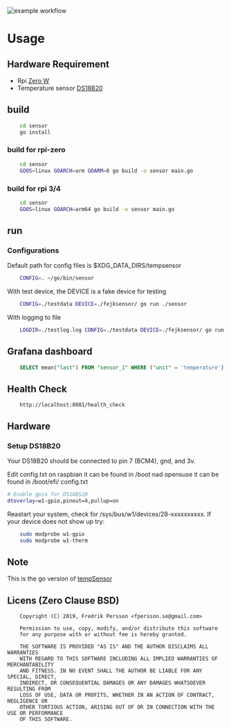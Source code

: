 ![example workflow](https://github.com/fpersson/gosensor/actions/workflows/go.yml/badge.svg)

# Usage

## Hardware Requirement

* Rpi [Zero W](https://www.electrokit.com/produkt/raspberry-pi-zero-w-board/)
* Temperature sensor [DS18B20](https://www.kjell.com/se/produkter/el-verktyg/utvecklingskit/arduino/tillbehor/temperatursensor-med-kabel-for-arduino-p87081)

## build
```bash
    cd sensor
    go install
```

### build for rpi-zero
```bash
    cd sensor
    GOOS=linux GOARCH=arm GOARM=6 go build -o sensor main.go
```

### build for rpi 3/4
```bash
    cd sensor
    GOOS=linux GOARCH=arm64 go build -o sensor main.go
```

## run

### Configurations
Default path for config files is $XDG_DATA_DIRS/tempsensor

```bash
    CONFIG=. ~/go/bin/sensor
```

With test device, the DEVICE is a fake device for testing
```bash
    CONFIG=./testdata DEVICE=./fejksensor/ go run ./sensor
```

With logging to file
```bash
    LOGDIR=./testlog.log CONFIG=./testdata DEVICE=./fejksensor/ go run ./sensor
```

## Grafana dashboard
```sql
    SELECT mean("last") FROM "sensor_1" WHERE ("unit" = 'temperature') AND $timeFilter GROUP BY time($__interval) fill(null)
```

## Health Check
```
    http://localhost:8081/health_check
```

## Hardware

### Setup DS18B20
Your DS18B20 should be connected to pin 7 (BCM4), gnd, and 3v.

Edit config.txt on raspbian it can be found in /boot nad opensuse it can be found in /boot/efi/
config.txt
```bash
# Enable gpio for DS18BS20
dtoverlay=w1-gpio,pinout=4,pullup=on
```

Reastart your system, check for /sys/bus/w1/devices/28-xxxxxxxxxx. If your device does not show up try:
```bash
    sudo modprobe w1-gpio
    sudo modprobe w1-therm
```

## Note
This is the go version of [tempSensor](https://github.com/fpersson/tempSensor)

## Licens (Zero Clause BSD)
```
    Copyright (C) 2019, Fredrik Persson <fpersson.se@gmail.com>

    Permission to use, copy, modify, and/or distribute this software
    for any purpose with or without fee is hereby granted.

    THE SOFTWARE IS PROVIDED "AS IS" AND THE AUTHOR DISCLAIMS ALL WARRANTIES
    WITH REGARD TO THIS SOFTWARE INCLUDING ALL IMPLIED WARRANTIES OF MERCHANTABILITY
    AND FITNESS. IN NO EVENT SHALL THE AUTHOR BE LIABLE FOR ANY SPECIAL, DIRECT,
    INDIRECT, OR CONSEQUENTIAL DAMAGES OR ANY DAMAGES WHATSOEVER RESULTING FROM
    LOSS OF USE, DATA OR PROFITS, WHETHER IN AN ACTION OF CONTRACT, NEGLIGENCE OR
    OTHER TORTIOUS ACTION, ARISING OUT OF OR IN CONNECTION WITH THE USE OR PERFORMANCE
    OF THIS SOFTWARE.
```
